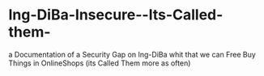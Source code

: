 # Ing-DiBa-Insecure--Its-Called-them-
a Documentation of a Security Gap on Ing-DiBa whit that we can Free Buy Things in OnlineShops (its Called Them more as often)
